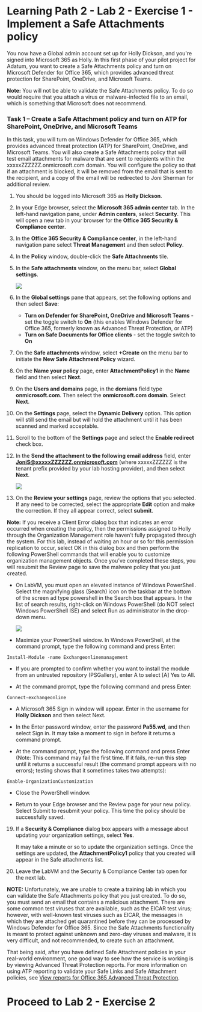 # Learning Path 2 - Lab 2 - Exercise 1 - Implement a Safe Attachments policy 

You now have a Global admin account set up for Holly Dickson, and you're signed into Microsoft 365 as Holly. In this first phase of your pilot project for Adatum, you want to create a Safe Attachments policy and turn on Microsoft Defender for Office 365, which provides advanced threat protection for SharePoint, OneDrive, and Microsoft Teams.

**Note:** You will not be able to validate the Safe Attachments policy. To do so would require that you attach a virus or malware-infected file to an email, which is something that Microsoft does not recommend.

### Task 1 – Create a Safe Attachment policy and turn on ATP for SharePoint, OneDrive, and Microsoft Teams

In this task, you will turn on Windows Defender for Office 365, which provides advanced threat protection (ATP) for SharePoint, OneDrive, and Microsoft Teams. You will also create a Safe Attachments policy that will test email attachments for malware that are sent to recipients within the xxxxxZZZZZZ.onmicrosoft.com domain. You will configure the policy so that if an attachment is blocked, it will be removed from the email that is sent to the recipient, and a copy of the email will be redirected to Joni Sherman for additional review.

1. You should be logged into Microsoft 365 as **Holly Dickson**.

2. In your Edge browser, select the **Microsoft 365 admin center** tab. In the left-hand navigation pane, under **Admin centers**, select **Security**. This will open a new tab in your browser for the **Office 365 Security &amp; Compliance center**. 

3. In the **Office 365 Security &amp; Compliance center**, in the left-hand navigation pane select **Threat Management** and then select **Policy**.

4. In the **Policy** window, double-click the **Safe Attachments** tile.

5. In the **Safe attachments** window, on the menu bar, select **Global settings**.

    ![](images/global-settings.png)

6. In the **Global settings** pane that appears, set the following options and then select **Save**:

    - **Turn on Defender for SharePoint, OneDrive and Microsoft Teams** - set the toggle switch to **On** (this enables Windows Defender for Office 365, formerly known as Advanced Threat Protection, or ATP)
    - **Turn on Safe Documents for Office clients** - set the toggle switch to **On**

7. On the **Safe attachments** window, select **+Create** on the menu bar to initiate the **New Safe Attachment Policy** wizard.

8. On the **Name your policy** page, enter **AttachmentPolicy1** in the **Name** field and then select **Next**.

9. On the **Users and domains** page, in the **domians** field type **onmicrosoft.com**. Then select the **onmicrosoft.com domain**. Select **Next**.

10. On the **Settings** page, select the **Dynamic Delivery** option. This option will still send the email but will hold the attachment until it has been scanned and marked acceptable.

11. Scroll to the bottom of the **Settings** page and select the **Enable redirect** check box. 

12. In the **Send the attachment to the following email address** field, enter **JoniS@xxxxxZZZZZZ.onmicrosoft.com** (where xxxxxZZZZZZ is the tenant prefix provided by your lab hosting provider), and then select **Next**.

    ![](images/policy-attachments.png)

18. On the **Review your settings** page, review the options that you selected. If any need to be corrected, select the appropriate **Edit** option and make the correction. If they all appear correct, select **submit**.

**Note:** If you receive a Client Error dialog box that indicates an error occurred when creating the policy, then the permissions assigned to Holly through the Organization Management role haven’t fully propagated through the system. For this lab, instead of waiting an hour or so for this permission replication to occur, select OK in this dialog box and then perform the following PowerShell commands that will enable you to customize organization management objects. Once you’ve completed these steps, you will resubmit the Review page to save the malware policy that you just created.

- On LabVM, you must open an elevated instance of Windows PowerShell. Select the magnifying glass (Search) icon on the taskbar at the bottom of the screen ad type powershell in the Search box that appears. In the list of search results, right-click on Windows PowerShell (do NOT select Windows PowerShell ISE) and select Run as administrator in the drop-down menu.

    ![](images/powershell-open.png)

- Maximize your PowerShell window. In Windows PowerShell, at the command prompt, type the following command and press Enter:
```
Install-Module -name Exchangeonlinemanagement
```
- If you are prompted to confirm whether you want to install the module from an untrusted repository (PSGallery), enter A to select [A] Yes to All.

- At the command prompt, type the following command and press Enter:
```
Connect-exchangeonline
```
- A Microsoft 365 Sign in window will appear. Enter in the username for **Holly Dickson** and then select Next.

- In the Enter password window, enter the password **Pa55.wd**, and then select Sign in. It may take a moment to sign in before it returns a command prompt.

- At the command prompt, type the following command and press Enter (Note: This command may fail the first time. If it fails, re-run this step until it returns a successful result (the command prompt appears with no errors); testing shows that it sometimes takes two attempts):
```
Enable-OrganizationCustomization
```
- Close the PowerShell window.

- Return to your Edge browser and the Review page for your new policy. Select Submit to resubmit your policy. This time the policy should be successfully saved.

19. If a **Security & Compliance** dialog box appears with a message about updating your organization settings, select **Yes**.

      It may take a minute or so to update the organization settings. Once the settings are updated, the **AttachmentPolicy1** policy that you created will appear in the Safe attachments list. 

20. Leave the LabVM and the Security &amp; Compliance Center tab open for the next lab.



**NOTE:** Unfortunately, we are unable to create a training lab in which you can validate the Safe Attachments policy that you just created. To do so, you must send an email that contains a malicious attachment. There are some common test viruses that are available, such as the EICAR test virus; however, with well-known test viruses such as EICAR, the messages in which they are attached get quarantined before they can be processed by Windows Defender for Office 365. Since the Safe Attachments functionality is meant to protect against unknown and zero-day viruses and malware, it is very difficult, and not recommended, to create such an attachment.

That being said, after you have defined Safe Attachment policies in your real-world environment, one good way to see how the service is working is by viewing Advanced Threat Protection reports. For more information on using ATP reporting to validate your Safe Links and Safe Attachment policies, see [View reports for Office 365 Advanced Threat Protection](https://docs.microsoft.com/en-us/office365/securitycompliance/view-reports-for-atp).


# Proceed to Lab 2 - Exercise 2

